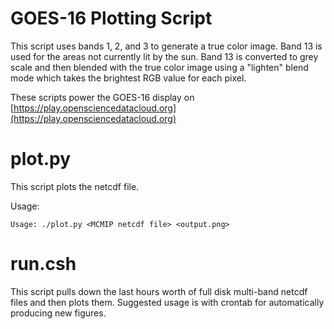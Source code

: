 GOES-16 Plotting Script
===

This script uses bands 1, 2, and 3 to generate a true color image. Band 13 is used for the areas not currently lit by the sun. Band 13 is converted to grey scale and then blended with the true color image using a "lighten" blend mode which takes the brightest RGB value for each pixel.

These scripts power the GOES-16 display on [https://play.opensciencedatacloud.org](https://play.opensciencedatacloud.org)

# plot.py
This script plots the netcdf file.

Usage:
```
Usage: ./plot.py <MCMIP netcdf file> <output.png>
```

# run.csh
This script pulls down the last hours worth of full disk multi-band netcdf files and then plots them. Suggested usage is with crontab for automatically producing new figures.
